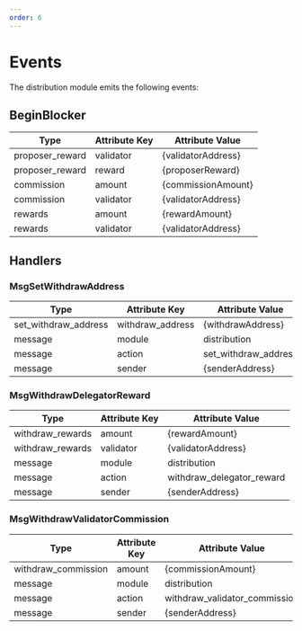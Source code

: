 ```yaml
---
order: 6
---
```


# Events

The distribution module emits the following events:

## BeginBlocker

| Type            | Attribute Key | Attribute Value    |
|-----------------|---------------|--------------------|
| proposer_reward | validator     | {validatorAddress} |
| proposer_reward | reward        | {proposerReward}   |
| commission      | amount        | {commissionAmount} |
| commission      | validator     | {validatorAddress} |
| rewards         | amount        | {rewardAmount}     |
| rewards         | validator     | {validatorAddress} |

## Handlers

### MsgSetWithdrawAddress

| Type                 | Attribute Key    | Attribute Value      |
|----------------------|------------------|----------------------|
| set_withdraw_address | withdraw_address | {withdrawAddress}    |
| message              | module           | distribution         |
| message              | action           | set_withdraw_address |
| message              | sender           | {senderAddress}      |

### MsgWithdrawDelegatorReward

| Type    | Attribute Key | Attribute Value           |
|---------|---------------|---------------------------|
| withdraw_rewards | amount        | {rewardAmount}            |
| withdraw_rewards | validator     | {validatorAddress}        |
| message          | module        | distribution              |
| message          | action        | withdraw_delegator_reward |
| message          | sender        | {senderAddress}           |

### MsgWithdrawValidatorCommission

| Type       | Attribute Key | Attribute Value               |
|------------|---------------|-------------------------------|
| withdraw_commission | amount        | {commissionAmount}            |
| message    | module        | distribution                  |
| message    | action        | withdraw_validator_commission |
| message    | sender        | {senderAddress}               |

